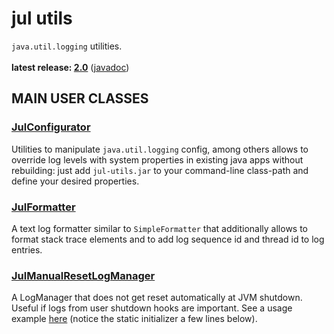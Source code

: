 # jul utils

`java.util.logging` utilities.<br/>
<br/>
**latest release: [2.0](https://search.maven.org/artifact/pl.morgwai.base/jul-utils/2.0/jar)**
([javadoc](https://javadoc.io/doc/pl.morgwai.base/jul-utils/2.0))


## MAIN USER CLASSES

### [JulConfigurator](src/main/java/pl/morgwai/base/jul/JulConfigurator.java)
Utilities to manipulate `java.util.logging` config, among others allows to override log levels with system properties in existing java apps without rebuilding: just add `jul-utils.jar` to your command-line class-path and define your desired properties.

### [JulFormatter](src/main/java/pl/morgwai/base/jul/JulFormatter.java)
A text log formatter similar to `SimpleFormatter` that additionally allows to format stack trace elements and to add log sequence id and thread id to log entries.

### [JulManualResetLogManager](src/main/java/pl/morgwai/base/jul/JulManualResetLogManager.java)
A LogManager that does not get reset automatically at JVM shutdown. Useful if logs from user shutdown hooks are important. See a usage example [here](https://github.com/morgwai/grpc-scopes/blob/v11.0/sample/src/main/java/pl/morgwai/samples/grpc/scopes/grpc/RecordStorageServer.java#L116) (notice the static initializer a few lines below).
